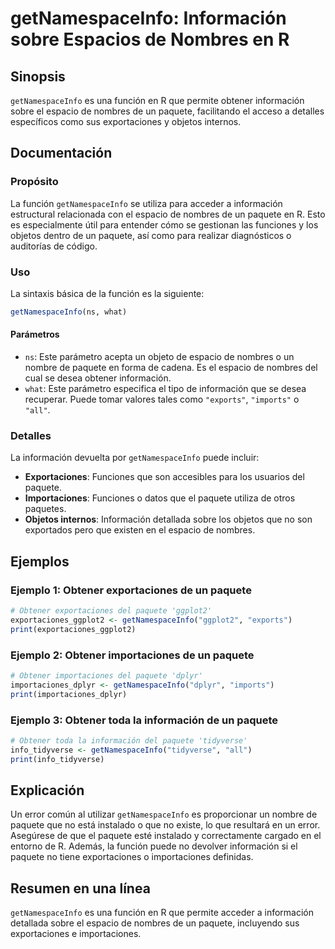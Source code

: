 <!--
Meta Description: # getNamespaceInfo: Información sobre Espacios de Nombres en R ## Sinopsis `getNamespaceInfo` es una función en R que permite obtener información sobr...
Meta Keywords: paquete, información, que, getnamespaceinfo, obtener
-->

# getNamespaceInfo: Información sobre Espacios de Nombres en R

## Sinopsis
`getNamespaceInfo` es una función en R que permite obtener información sobre el espacio de nombres de un paquete, facilitando el acceso a detalles específicos como sus exportaciones y objetos internos.

## Documentación
### Propósito
La función `getNamespaceInfo` se utiliza para acceder a información estructural relacionada con el espacio de nombres de un paquete en R. Esto es especialmente útil para entender cómo se gestionan las funciones y los objetos dentro de un paquete, así como para realizar diagnósticos o auditorías de código.

### Uso
La sintaxis básica de la función es la siguiente:

```R
getNamespaceInfo(ns, what)
```

#### Parámetros
- `ns`: Este parámetro acepta un objeto de espacio de nombres o un nombre de paquete en forma de cadena. Es el espacio de nombres del cual se desea obtener información.
- `what`: Este parámetro especifica el tipo de información que se desea recuperar. Puede tomar valores tales como `"exports"`, `"imports"` o `"all"`.

### Detalles
La información devuelta por `getNamespaceInfo` puede incluir:
- **Exportaciones**: Funciones que son accesibles para los usuarios del paquete.
- **Importaciones**: Funciones o datos que el paquete utiliza de otros paquetes.
- **Objetos internos**: Información detallada sobre los objetos que no son exportados pero que existen en el espacio de nombres.

## Ejemplos
### Ejemplo 1: Obtener exportaciones de un paquete
```R
# Obtener exportaciones del paquete 'ggplot2'
exportaciones_ggplot2 <- getNamespaceInfo("ggplot2", "exports")
print(exportaciones_ggplot2)
```

### Ejemplo 2: Obtener importaciones de un paquete
```R
# Obtener importaciones del paquete 'dplyr'
importaciones_dplyr <- getNamespaceInfo("dplyr", "imports")
print(importaciones_dplyr)
```

### Ejemplo 3: Obtener toda la información de un paquete
```R
# Obtener toda la información del paquete 'tidyverse'
info_tidyverse <- getNamespaceInfo("tidyverse", "all")
print(info_tidyverse)
```

## Explicación
Un error común al utilizar `getNamespaceInfo` es proporcionar un nombre de paquete que no está instalado o que no existe, lo que resultará en un error. Asegúrese de que el paquete esté instalado y correctamente cargado en el entorno de R. Además, la función puede no devolver información si el paquete no tiene exportaciones o importaciones definidas.

## Resumen en una línea
`getNamespaceInfo` es una función en R que permite acceder a información detallada sobre el espacio de nombres de un paquete, incluyendo sus exportaciones e importaciones.